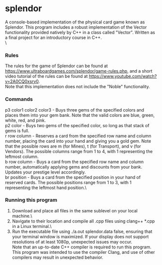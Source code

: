 # splendor
A console-based implementation of the physical card game known as Splendor. This program includes a robust implementation of the Vector functionality provided natively by C++ in a class called "Vector". Written as a final project for an introductory course in C++.\
\
### Rules
The rules for the game of Splendor can be found at https://www.ultraboardgames.com/splendor/game-rules.php, and a short video tutorial of the rules can be found at https://www.youtube.com/watch?v=2A0CQ0xsrv0. \
Note that this implementation does not include the "Noble" functionality.
### Commands
p3 color1 color2 color3 - Buys three gems of the specified colors and places them into your gem bank. Note that the valid colors are blue, green, white, red, and pink.\
p2 color - Buys two gems of the specified color, so long as that stack of gems is full.\
r row column - Reserves a card from the specified row name and column number, placing the card into your hand and giving you a gold gem. Note that the possible rows are m (for Mines), t (for Transport), and v (for Vendors). The possible columns range from 1 to 4, with 1 representing the leftmost column.\
b row column - Buys a card from the specified row name and column number, automatically applying gems and discounts from your bank. Updates your prestige level accordingly.\
br position - Buys a card from the specified position in your hand of reserved cards. The possible positions range from 1 to 3, with 1 representing the leftmost hand position.\
### Running this program
1) Download and place all files in the same sublevel on your local machine.\
2) Navigate to their location and compile all .cpp files using clang++ \*.cpp in a Linux terminal.\
3) Run the executable file using ./a.out splendor.data false, ensuring that your terminal window is maximized. If your display does not support resolutions of at least 1080p, unexpected issues may occur.\
Note that an up-to-date C++ compiler is required to run this program. This program was intended to use the compiler Clang, and use of other compilers may result in unexpected behavior.
